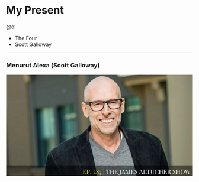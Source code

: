 # My Present
@ol
-  The Four 
-  Scott Galloway
---
### Menurut Alexa (Scott Galloway)

![flux explained](https://raw.githubusercontent.com/kamalok/My-present/master/1_cLSMuA3zGWhC5IFN5Y4erQ.png)


